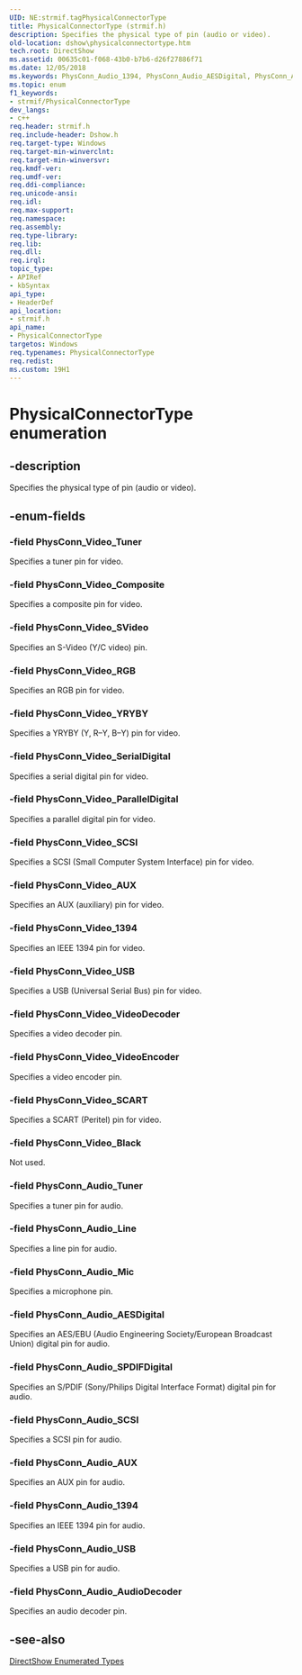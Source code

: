 ```yaml
---
UID: NE:strmif.tagPhysicalConnectorType
title: PhysicalConnectorType (strmif.h)
description: Specifies the physical type of pin (audio or video).
old-location: dshow\physicalconnectortype.htm
tech.root: DirectShow
ms.assetid: 00635c01-f068-43b0-b7b6-d26f27886f71
ms.date: 12/05/2018
ms.keywords: PhysConn_Audio_1394, PhysConn_Audio_AESDigital, PhysConn_Audio_AUX, PhysConn_Audio_AudioDecoder, PhysConn_Audio_Line, PhysConn_Audio_Mic, PhysConn_Audio_SCSI, PhysConn_Audio_SPDIFDigital, PhysConn_Audio_Tuner, PhysConn_Audio_USB, PhysConn_Video_1394, PhysConn_Video_AUX, PhysConn_Video_Black, PhysConn_Video_Composite, PhysConn_Video_ParallelDigital, PhysConn_Video_RGB, PhysConn_Video_SCART, PhysConn_Video_SCSI, PhysConn_Video_SVideo, PhysConn_Video_SerialDigital, PhysConn_Video_Tuner, PhysConn_Video_USB, PhysConn_Video_VideoDecoder, PhysConn_Video_VideoEncoder, PhysConn_Video_YRYBY, PhysicalConnectorType, PhysicalConnectorType enumeration [DirectShow], PhysicalConnectorTypeEnumeration, dshow.physicalconnectortype, strmif/PhysConn_Audio_1394, strmif/PhysConn_Audio_AESDigital, strmif/PhysConn_Audio_AUX, strmif/PhysConn_Audio_AudioDecoder, strmif/PhysConn_Audio_Line, strmif/PhysConn_Audio_Mic, strmif/PhysConn_Audio_SCSI, strmif/PhysConn_Audio_SPDIFDigital, strmif/PhysConn_Audio_Tuner, strmif/PhysConn_Audio_USB, strmif/PhysConn_Video_1394, strmif/PhysConn_Video_AUX, strmif/PhysConn_Video_Black, strmif/PhysConn_Video_Composite, strmif/PhysConn_Video_ParallelDigital, strmif/PhysConn_Video_RGB, strmif/PhysConn_Video_SCART, strmif/PhysConn_Video_SCSI, strmif/PhysConn_Video_SVideo, strmif/PhysConn_Video_SerialDigital, strmif/PhysConn_Video_Tuner, strmif/PhysConn_Video_USB, strmif/PhysConn_Video_VideoDecoder, strmif/PhysConn_Video_VideoEncoder, strmif/PhysConn_Video_YRYBY, strmif/PhysicalConnectorType
ms.topic: enum
f1_keywords:
- strmif/PhysicalConnectorType
dev_langs:
- c++
req.header: strmif.h
req.include-header: Dshow.h
req.target-type: Windows
req.target-min-winverclnt: 
req.target-min-winversvr: 
req.kmdf-ver: 
req.umdf-ver: 
req.ddi-compliance: 
req.unicode-ansi: 
req.idl: 
req.max-support: 
req.namespace: 
req.assembly: 
req.type-library: 
req.lib: 
req.dll: 
req.irql: 
topic_type:
- APIRef
- kbSyntax
api_type:
- HeaderDef
api_location:
- strmif.h
api_name:
- PhysicalConnectorType
targetos: Windows
req.typenames: PhysicalConnectorType
req.redist: 
ms.custom: 19H1
---
```


# PhysicalConnectorType enumeration


## -description



Specifies the physical type of pin (audio or video).




## -enum-fields




### -field PhysConn_Video_Tuner

Specifies a tuner pin for video.


### -field PhysConn_Video_Composite

Specifies a composite pin for video.


### -field PhysConn_Video_SVideo

Specifies an S-Video (Y/C video) pin.


### -field PhysConn_Video_RGB

Specifies an RGB pin for video.


### -field PhysConn_Video_YRYBY

Specifies a YRYBY (Y, R–Y, B–Y) pin for video.


### -field PhysConn_Video_SerialDigital

Specifies a serial digital pin for video.


### -field PhysConn_Video_ParallelDigital

Specifies a parallel digital pin for video.


### -field PhysConn_Video_SCSI

Specifies a SCSI (Small Computer System Interface) pin for video.


### -field PhysConn_Video_AUX

Specifies an AUX (auxiliary) pin for video.


### -field PhysConn_Video_1394

Specifies an IEEE 1394 pin for video.


### -field PhysConn_Video_USB

Specifies a USB (Universal Serial Bus) pin for video.


### -field PhysConn_Video_VideoDecoder

Specifies a video decoder pin.


### -field PhysConn_Video_VideoEncoder

Specifies a video encoder pin.


### -field PhysConn_Video_SCART

Specifies a SCART (Peritel) pin for video.


### -field PhysConn_Video_Black

Not used.


### -field PhysConn_Audio_Tuner

Specifies a tuner pin for audio.


### -field PhysConn_Audio_Line

Specifies a line pin for audio.


### -field PhysConn_Audio_Mic

Specifies a microphone pin.


### -field PhysConn_Audio_AESDigital

Specifies an AES/EBU (Audio Engineering Society/European Broadcast Union) digital pin for audio.


### -field PhysConn_Audio_SPDIFDigital

Specifies an S/PDIF (Sony/Philips Digital Interface Format) digital pin for audio.


### -field PhysConn_Audio_SCSI

Specifies a SCSI pin for audio.


### -field PhysConn_Audio_AUX

Specifies an AUX pin for audio.


### -field PhysConn_Audio_1394

Specifies an IEEE 1394 pin for audio.


### -field PhysConn_Audio_USB

Specifies a USB pin for audio.


### -field PhysConn_Audio_AudioDecoder

Specifies an audio decoder pin.


## -see-also




<a href="https://docs.microsoft.com/windows/desktop/DirectShow/directshow-enumerated-types">DirectShow Enumerated Types</a>
 

 

